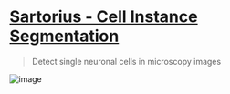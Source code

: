 # [Sartorius - Cell Instance Segmentation](https://www.kaggle.com/c/petfinder-pawpularity-score)
> Detect single neuronal cells in microscopy images

![image](https://github.com/awsaf49/sartorius-public/assets/36858976/0686b4dc-ed60-4d13-9ed6-8d2b4fda8c6e)

